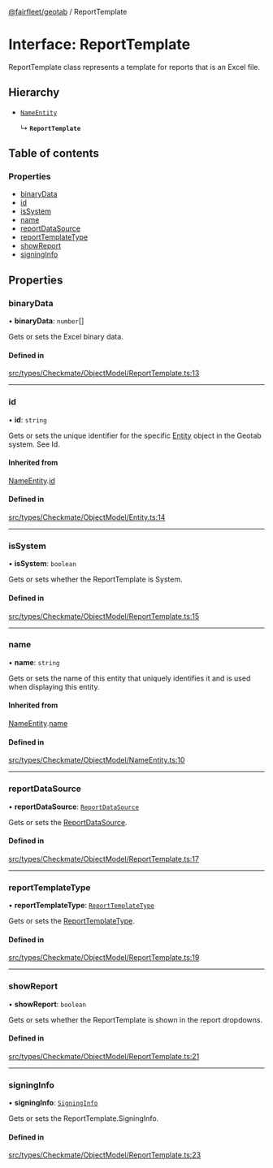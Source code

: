 [@fairfleet/geotab](../README.md) / ReportTemplate

# Interface: ReportTemplate

ReportTemplate class represents a template for reports that is an Excel file.

## Hierarchy

- [`NameEntity`](NameEntity.md)

  ↳ **`ReportTemplate`**

## Table of contents

### Properties

- [binaryData](ReportTemplate.md#binarydata)
- [id](ReportTemplate.md#id)
- [isSystem](ReportTemplate.md#issystem)
- [name](ReportTemplate.md#name)
- [reportDataSource](ReportTemplate.md#reportdatasource)
- [reportTemplateType](ReportTemplate.md#reporttemplatetype)
- [showReport](ReportTemplate.md#showreport)
- [signingInfo](ReportTemplate.md#signinginfo)

## Properties

### binaryData

• **binaryData**: `number`[]

Gets or sets the Excel binary data.

#### Defined in

[src/types/Checkmate/ObjectModel/ReportTemplate.ts:13](https://github.com/fairfleet/geotab/blob/ff38bfc/src/types/Checkmate/ObjectModel/ReportTemplate.ts#L13)

___

### id

• **id**: `string`

Gets or sets the unique identifier for the specific [Entity](Entity.md) object in the Geotab system. See Id.

#### Inherited from

[NameEntity](NameEntity.md).[id](NameEntity.md#id)

#### Defined in

[src/types/Checkmate/ObjectModel/Entity.ts:14](https://github.com/fairfleet/geotab/blob/ff38bfc/src/types/Checkmate/ObjectModel/Entity.ts#L14)

___

### isSystem

• **isSystem**: `boolean`

Gets or sets whether the ReportTemplate is System.

#### Defined in

[src/types/Checkmate/ObjectModel/ReportTemplate.ts:15](https://github.com/fairfleet/geotab/blob/ff38bfc/src/types/Checkmate/ObjectModel/ReportTemplate.ts#L15)

___

### name

• **name**: `string`

Gets or sets the name of this entity that uniquely identifies it and is used when displaying this entity.

#### Inherited from

[NameEntity](NameEntity.md).[name](NameEntity.md#name)

#### Defined in

[src/types/Checkmate/ObjectModel/NameEntity.ts:10](https://github.com/fairfleet/geotab/blob/ff38bfc/src/types/Checkmate/ObjectModel/NameEntity.ts#L10)

___

### reportDataSource

• **reportDataSource**: [`ReportDataSource`](../README.md#reportdatasource)

Gets or sets the [ReportDataSource](../README.md#reportdatasource).

#### Defined in

[src/types/Checkmate/ObjectModel/ReportTemplate.ts:17](https://github.com/fairfleet/geotab/blob/ff38bfc/src/types/Checkmate/ObjectModel/ReportTemplate.ts#L17)

___

### reportTemplateType

• **reportTemplateType**: [`ReportTemplateType`](../README.md#reporttemplatetype)

Gets or sets the [ReportTemplateType](../README.md#reporttemplatetype).

#### Defined in

[src/types/Checkmate/ObjectModel/ReportTemplate.ts:19](https://github.com/fairfleet/geotab/blob/ff38bfc/src/types/Checkmate/ObjectModel/ReportTemplate.ts#L19)

___

### showReport

• **showReport**: `boolean`

Gets or sets whether the ReportTemplate is shown in the report dropdowns.

#### Defined in

[src/types/Checkmate/ObjectModel/ReportTemplate.ts:21](https://github.com/fairfleet/geotab/blob/ff38bfc/src/types/Checkmate/ObjectModel/ReportTemplate.ts#L21)

___

### signingInfo

• **signingInfo**: [`SigningInfo`](SigningInfo.md)

Gets or sets the ReportTemplate.SigningInfo.

#### Defined in

[src/types/Checkmate/ObjectModel/ReportTemplate.ts:23](https://github.com/fairfleet/geotab/blob/ff38bfc/src/types/Checkmate/ObjectModel/ReportTemplate.ts#L23)
